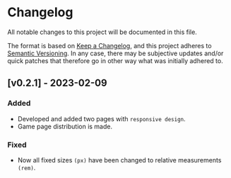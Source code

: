 # Changelog

All notable changes to this project will be documented in this file.

The format is based on [Keep a Changelog](https://keepachangelog.com/en/1.0.0/), and this project adheres to [Semantic Versioning](https://semver.org/spec/v2.0.0.html). In any case, there may be subjective updates and/or quick patches that therefore go in other way what was initially adhered to.

## [v0.2.1] - 2023-02-09

### Added

- Developed and added two pages with `responsive design`.
- Game page distribution is made. 

### Fixed

- Now all fixed sizes `(px)` have been changed to relative measurements `(rem)`.

